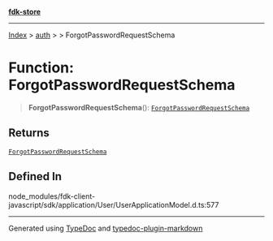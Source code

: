 [**fdk-store**](../../../README.md)
***

[Index](../../../API.md) > [auth](../../README.md) > [<internal>](../README.md) > ForgotPasswordRequestSchema

# Function: ForgotPasswordRequestSchema

> **ForgotPasswordRequestSchema**(): [`ForgotPasswordRequestSchema`](../type-aliases/type-alias.ForgotPasswordRequestSchema.md)

## Returns

[`ForgotPasswordRequestSchema`](../type-aliases/type-alias.ForgotPasswordRequestSchema.md)

## Defined In

node\_modules/fdk-client-javascript/sdk/application/User/UserApplicationModel.d.ts:577

***
Generated using [TypeDoc](https://typedoc.org/) and [typedoc-plugin-markdown](https://www.npmjs.com/package/typedoc-plugin-markdown)
